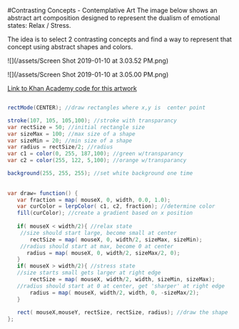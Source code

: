 #Contrasting Concepts - Contemplative Art
The image below shows an abstract art composition designed to represent the dualism of emotional states:  Relax / Stress.

The idea is to select 2 contrasting concepts and find a way to represent that concept using abstract shapes and colors.

![](/assets/Screen Shot 2019-01-10 at 3.03.52 PM.png)

![](/assets/Screen Shot 2019-01-10 at 3.05.00 PM.png)

[Link to Khan Academy code for this artwork](https://www.khanacademy.org/computer-programming/contrastdesign-mousex/4687668123697152)


```java

rectMode(CENTER); //draw rectangles where x,y is  center point

stroke(107, 105, 105,100); //stroke with transparancy
var rectSize = 50; //initial rectangle size
var sizeMax = 100; //max size of a shape
var sizeMin = 20; //min size of a shape
var radius = rectSize/2; //radius
var c1 = color(0, 255, 187,100); //green w/transparancy
var c2 = color(255, 122, 5,100); //orange w/transparancy

background(255, 255, 255); //set white background one time
    
    
var draw= function() {
   var fraction = map( mouseX, 0, width, 0.0, 1.0);
   var curColor = lerpColor( c1, c2, fraction); //determine color 
   fill(curColor); //create a gradient based on x position
   
   if( mouseX < width/2){ //relax state  
    //size should start large, become small at center
       rectSize = map( mouseX, 0, width/2, sizeMax, sizeMin);
    //radius should start at max, become 0 at center
      radius = map( mouseX, 0, width/2, sizeMax/2, 0);
   }
   if( mouseX > width/2){ //stress state
   //size starts small gets larger at right edge
       rectSize = map( mouseX, width/2, width, sizeMin, sizeMax);
   //radius should start at 0 at center, get 'sharper' at right edge
       radius = map( mouseX, width/2, width, 0, -sizeMax/2);
   }
   
   rect( mouseX,mouseY, rectSize, rectSize, radius); //draw the shape
};


```

